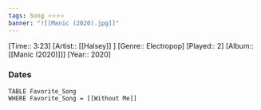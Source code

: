 ```yaml
---
tags: Song ⭐⭐⭐⭐ 
banner: "![[Manic (2020).jpg]]"
---
```

[Time:: 3:23]
[Artist:: [[Halsey]] ]
[Genre:: Electropop]
[Played:: 2]
[Album:: [[Manic (2020)]]]
[Year:: 2020]
### Dates
````dataview
TABLE Favorite_Song
WHERE Favorite_Song = [[Without Me]]
````